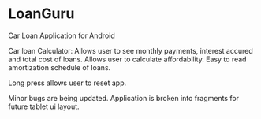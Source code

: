 # LoanGuru
Car Loan Application for Android

Car loan Calculator:
Allows user to see monthly payments, interest accured and total cost of loans.
Allows user to calculate affordability.
Easy to read amortization schedule of loans.

Long press allows user to reset app.

Minor bugs are being updated.
Application is broken into fragments for future tablet ui layout.

